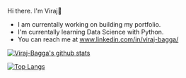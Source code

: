 Hi there. I'm Viraj👋
- I am currentally working on building my portfolio.
- I'm currentally learning Data Science with Python.
- You can reach me at www.linkedin.com/in/viraj-bagga/

[![Viraj-Bagga's github stats](https://github-readme-stats.vercel.app/api?username=Viraj-Bagga&count_private=true&show_icons=true&theme=radical&hide_rank=false)](https://github.com/anuraghazra/github-readme-stats)

[![Top Langs](https://github-readme-stats.vercel.app/api/top-langs/?username=Viraj-Bagga)](https://github.com/anuraghazra/github-readme-stats)

